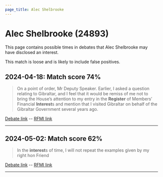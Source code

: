 ```yaml
---
page_title: Alec Shelbrooke
---
```


# Alec Shelbrooke  (24893)

This page contains possible times in debates that Alec Shelbrooke may have disclosed an interest.

This match is loose and is likely to include false positives. 



## 2024-04-18: Match score 74%

>On a point of order, Mr Deputy Speaker. Earlier, I asked a question relating to Gibraltar, and I feel that it would be remiss of me not to bring the House’s attention to my entry in the **Register** of Members’ Financial **Interest**s and mention that I visited Gibraltar on behalf of the Gibraltar Government several years ago.

[Debate link](https://www.theyworkforyou.com/debates/?id=2024-04-18a.466.3)  --  [RFMI link](https://www.theyworkforyou.com/mp/24893/register)


---



## 2024-05-02: Match score 62%

>In the **interest**s of time, I will not repeat the examples given by my right hon Friend

[Debate link](https://www.theyworkforyou.com/debates/?id=2024-05-02b.370.0)  --  [RFMI link](https://www.theyworkforyou.com/mp/24893/register)


---

